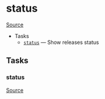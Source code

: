 <!-- DO NOT EDIT THIS FILE! -->
<!-- Instead edit recipe/deploy/status.php -->
<!-- Then run bin/docgen -->

# status

[Source](/recipe/deploy/status.php)



* Tasks
  * [`status`](#status) — Show releases status


## Tasks
### status
[Source](https://github.com/deployphp/deployer/search?q=status+in%3Afile+language%3Aphp+path%3Arecipe%2Fdeploy+filename%3Astatus.php)



